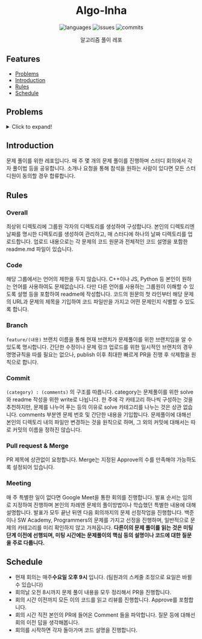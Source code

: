 <div align="center">

# Algo-Inha

![languages](https://img.shields.io/github/languages/count/Algo-Inha/Algo-inha)
![issues](https://img.shields.io/github/issues-pr/Algo-Inha/Algo-inha)
![commits](https://img.shields.io/github/commit-activity/m/Algo-inha/Algo-inha)

알고리즘 풀이 레포

</div>

## Features
- [Problems](#Problems)
- [Introduction](#Introduction)
- [Rules](#Rules)
- [Schedule](#Schedule)


## Problems
<details>
  <summary>Click to expand!</summary>
  
### 230103
+ [NBA 농구](https://www.acmicpc.net/problem/2852)
+ [동전 0](https://www.acmicpc.net/problem/11047)
+ [곱셈](https://www.acmicpc.net/problem/1629)
+ [파도반 수열](https://www.acmicpc.net/problem/9461)
+ [유기농 배추](https://www.acmicpc.net/problem/1012)

<details>
  <summary>이전 주 문제들!</summary>

### 221122
+ [감소하는 수](https://www.acmicpc.net/problem/1038)
+ [흙길 보수하기](https://www.acmicpc.net/problem/1911)
+ [오르막 수](https://www.acmicpc.net/problem/11057)
+ [두 큐 합 같게 만들기](https://school.programmers.co.kr/learn/courses/30/lessons/118667)

### 221108
+ [이차원 배열과 연산](https://www.acmicpc.net/problem/17140)
+ [파이프 옮기기 1](https://www.acmicpc.net/problem/17070)
+ [사탕 게임](https://www.acmicpc.net/problem/3085)
+ [안녕](https://www.acmicpc.net/problem/1535)
+ [오픈채팅방](https://school.programmers.co.kr/learn/courses/30/lessons/42888)

### 221101
+ [가장 긴 증가하는 부분 수열](https://www.acmicpc.net/problem/11053)
+ [시그널](https://www.acmicpc.net/problem/16113)
+ [회문](https://www.acmicpc.net/problem/17609)
+ [iSharp](https://www.acmicpc.net/problem/3568)
+ [봄버맨](https://www.acmicpc.net/problem/16918)

### 221004
+ [에너지 모으기](https://www.acmicpc.net/problem/16198)
+ [연산자 끼워넣기](https://www.acmicpc.net/problem/14888)
+ [전깃줄](https://www.acmicpc.net/problem/2565)
+ [테트리스](https://www.acmicpc.net/problem/3019)
+ [두 박스](https://www.acmicpc.net/problem/15973)

### 220927
+ [파일 합치기](https://www.acmicpc.net/problem/11066)
+ [숫자의 표현](https://school.programmers.co.kr/learn/courses/30/lessons/12924)
+ [듣보잡](https://www.acmicpc.net/problem/1764)
+ [나이트의 이동](https://www.acmicpc.net/problem/7562)
+ [올림픽](https://www.acmicpc.net/problem/8979)
+ [계란으로 계란치기](https://www.acmicpc.net/problem/16987)


### 220920
+ [동전 1](https://www.acmicpc.net/problem/2293)
+ [로또](https://www.acmicpc.net/problem/6603)
+ [주사위 굴리기](https://www.acmicpc.net/problem/14499)
+ [퍼즐 조각 채우기](https://school.programmers.co.kr/learn/courses/30/lessons/84021)

### 220913
+ [스킬트리](https://school.programmers.co.kr/learn/courses/30/lessons/49993)
+ [최소 스패닝 트리](https://www.acmicpc.net/problem/1197)
+ [골드바흐의 추측](https://www.acmicpc.net/problem/9020)
+ [최소직사각형](https://school.programmers.co.kr/learn/courses/30/lessons/86491)
+ [구간 합 구하기 5](https://www.acmicpc.net/problem/11660)
  
### 220830
+ [상급이의 여행](https://www.acmicpc.net/problem/9372)
+ [키패드 누르기](https://school.programmers.co.kr/learn/courses/30/lessons/67256)
+ [탑](https://www.acmicpc.net/problem/2493)
+ [이진 변환 반복하기](https://school.programmers.co.kr/learn/courses/30/lessons/70129)
+ [소수&팰린드롬](https://www.acmicpc.net/problem/1747)
  
### 220823
+ [숨바꼭질](https://www.acmicpc.net/problem/1697)
+ [표 편집](https://school.programmers.co.kr/learn/courses/30/lessons/81303)
+ [체스판 위의 공](https://www.acmicpc.net/problem/16957)
+ [줄어들지 않아](https://www.acmicpc.net/problem/2688)
+ [쇠막대기](https://www.acmicpc.net/problem/10799)
  
### 220816
+ [무기 공학](https://www.acmicpc.net/problem/18430)
+ [기지국 설치](https://school.programmers.co.kr/learn/courses/30/lessons/12979)
+ [외계인의 기타 연주](https://www.acmicpc.net/problem/2841)
+ [쿼드압축 후 개수 세기](https://school.programmers.co.kr/learn/courses/30/lessons/68936)
+ [요세푸스 문제](https://www.acmicpc.net/problem/1158)  
  
### 220809
+ [양궁대회](https://school.programmers.co.kr/learn/courses/30/lessons/92342)  
+ [2개 이하로 다른 비트](https://school.programmers.co.kr/learn/courses/30/lessons/77885)  
+ [게리맨더링 2](https://www.acmicpc.net/problem/17779)  
+ [최댓값과 최솟값](https://school.programmers.co.kr/learn/courses/30/lessons/12939)  
+ [오큰수](https://www.acmicpc.net/problem/17298)    

### 220802
+ [거리두기 확인하기](https://school.programmers.co.kr/learn/courses/30/lessons/81302)  
+ [회의실 배정](https://www.acmicpc.net/problem/1931)  
+ [타일 채우기](https://www.acmicpc.net/problem/2133)  
+ [단지번호붙이기](https://www.acmicpc.net/problem/2667)  
+ [안전 영역](https://www.acmicpc.net/problem/2468)    
  
### 220726
+ [크레인 인형뽑기 게임](https://school.programmers.co.kr/learn/courses/30/lessons/64061)  
+ [다리놓기](https://www.acmicpc.net/problem/1010)  
+ [기타리스트](https://www.acmicpc.net/problem/1495)  
+ [리모컨](https://www.acmicpc.net/problem/1107)  
+ [킹](https://www.acmicpc.net/problem/1063)    
  
### 220719
+ [괄호의 값](https://www.acmicpc.net/problem/2504)  
+ [퇴사2](https://www.acmicpc.net/problem/15486)  
+ [테트로미노](https://www.acmicpc.net/problem/14500)  
+ [Puyo Puyo](https://www.acmicpc.net/problem/11559)  
+ [베르트랑 공중](https://www.acmicpc.net/problem/4948)      
  
### 220712
+ [가장 긴 증가하는 부분 수열](https://www.acmicpc.net/problem/11053)  
+ [랜선 자르기](https://www.acmicpc.net/problem/1654)  
+ [124 나라의 숫자](https://school.programmers.co.kr/learn/courses/30/lessons/12899)  
+ [좌표압축](https://www.acmicpc.net/problem/18870)  
+ [잃어버린 괄호](https://www.acmicpc.net/problem/1541)    
  
### 220705
+ [나무 자르기](https://www.acmicpc.net/problem/2805)  
+ [시그널](https://www.acmicpc.net/problem/16113)  
+ [가장 큰 수](https://programmers.co.kr/learn/courses/30/lessons/42746)  
+ [후보 추천하기](https://www.acmicpc.net/problem/1713)  
+ [DFS와 BFS](https://www.acmicpc.net/problem/1260)  

### 220607
+ [입국심사](https://programmers.co.kr/learn/courses/30/lessons/43238)  
+ [절댓값 힙](https://www.acmicpc.net/problem/11286)  
+ [줄 서는 방법](https://programmers.co.kr/learn/courses/30/lessons/12936)  
+ [튜플](https://programmers.co.kr/learn/courses/30/lessons/64065)

### 220524
+ [문자열 압축](https://programmers.co.kr/learn/courses/30/lessons/60057)  
+ [로봇 청소기](https://www.acmicpc.net/problem/14503)  
+ [적록색약](https://www.acmicpc.net/problem/10026)  
+ [테트로미노](https://www.acmicpc.net/problem/14500)
+ [구명보트](https://programmers.co.kr/learn/courses/30/lessons/42885)

### 220517
+ [초콜릿 자르기](https://www.acmicpc.net/problem/2163)  
+ [암호 만들기](https://www.acmicpc.net/problem/1759)  
+ [보물섬](https://www.acmicpc.net/problem/2589)  
+ [카드 게임](https://www.acmicpc.net/problem/11062)
+ [수식 최대화](https://programmers.co.kr/learn/courses/30/lessons/67257)
  
### 220509
+ [꽃길](https://www.acmicpc.net/problem/14620)  
+ [톱니바퀴](https://www.acmicpc.net/problem/14891)  
+ [개똥벌레](https://www.acmicpc.net/problem/3020)  
+ [타겟 넘버](https://programmers.co.kr/learn/courses/30/lessons/43165)
  
### 220502
+ [상어 중학교](https://www.acmicpc.net/problem/21609)  
+ [배열 돌리기1](https://www.acmicpc.net/problem/16926)  
+ [최대공약수](https://www.acmicpc.net/problem/2824)  
+ [멀티탭 스케줄링](https://www.acmicpc.net/problem/1700)
+ [주차 요금 계산](https://programmers.co.kr/learn/courses/30/lessons/92341)  
  
### 220425
+ [양](https://www.acmicpc.net/problem/3184)  
+ [정수 삼각형](https://www.acmicpc.net/problem/1932)  
+ [체스](https://www.acmicpc.net/problem/1986)  
+ [행렬 테두리 회전하기](https://programmers.co.kr/learn/courses/30/lessons/77485)
  
### 220411
+ [성냥개비](https://www.acmicpc.net/problem/3687)  
+ [자물쇠와 열쇠](https://programmers.co.kr/learn/courses/30/lessons/60059)  
+ [인구 이동](https://www.acmicpc.net/problem/16234)  
+ [ACM Craft](https://www.acmicpc.net/problem/1005)
  
### 220404
+ [연구소](https://www.acmicpc.net/problem/14502)  
+ [강의실 배정](https://www.acmicpc.net/problem/11000)  
+ [최대 힙](https://www.acmicpc.net/problem/11279)  
+ [부분합](https://www.acmicpc.net/problem/1806)

### 220328
+ [마법사 상어와 블리자드](https://www.acmicpc.net/problem/21611)  
+ [어항 정리](https://www.acmicpc.net/problem/23291)  
+ [종이 조각](https://www.acmicpc.net/problem/14391)  
+ [N-Queen](https://www.acmicpc.net/problem/9663)  
  
### 220321
+ [마법사 상어와 비바라기](https://www.acmicpc.net/problem/21610)  
+ [불량 사용자](https://programmers.co.kr/learn/courses/30/lessons/64064)  
+ [달력](https://www.acmicpc.net/problem/20207)  
+ [더 맵게](https://programmers.co.kr/learn/courses/30/lessons/42626)  
+ [보물상자 비밀번호](https://swexpertacademy.com/main/code/problem/problemDetail.do?contestProbId=AWXRUN9KfZ8DFAUo&categoryId=AWXRUN9KfZ8DFAUo&categoryType=CODE&&&)
  
### 220314
+ [카카오 프렌즈 컬러링북](https://programmers.co.kr/learn/courses/30/lessons/1829)  
+ [마법사 상어와 파이어스톰](https://www.acmicpc.net/problem/20058)  
+ [다트 게임](https://programmers.co.kr/learn/courses/30/lessons/17682)  
+ [수영장](https://swexpertacademy.com/main/code/problem/problemDetail.do?contestProbId=AV5PpFQaAQMDFAUq&categoryId=AV5PpFQaAQMDFAUq&categoryType=CODE&problemTitle=1952&orderBy=FIRST_REG_DATETIME&selectCodeLang=ALL&select-1=&pageSize=10&pageIndex=1)  
+ [Z](https://www.acmicpc.net/problem/1074)  
  
  
### 220307
+ [숫자 문자열과 영단어](https://programmers.co.kr/learn/courses/30/lessons/81301)  
+ [비밀지도](https://programmers.co.kr/learn/courses/30/lessons/17681)  
+ [벽 부수고 이동하기](https://www.acmicpc.net/problem/2206)  
+ [미세먼지 안녕!](https://www.acmicpc.net/problem/17144)  
+ [상어 초등학교](https://www.acmicpc.net/problem/21608)  

### 220228
+ [순위 검색](https://programmers.co.kr/learn/courses/30/lessons/72412)  
+ [k진수에서 소수 개수 구하기](https://programmers.co.kr/learn/courses/30/lessons/92335)  
+ [연구소 3](https://www.acmicpc.net/problem/17142)  
+ [이항 계수 2](https://www.acmicpc.net/problem/11051)  
+ [마법사 상어와 파이어볼](https://www.acmicpc.net/problem/20056)  
+ [메뉴 리뉴얼](https://programmers.co.kr/learn/courses/30/lessons/72411)  
  
  
 ### 220221
+ [감시 카메라](https://www.acmicpc.net/problem/5884)  
+ [신규 아이디 추천](https://programmers.co.kr/learn/courses/30/lessons/72410)  
+ [빗물](https://www.acmicpc.net/problem/14719)  
+ [바이러스](https://www.acmicpc.net/problem/2606)  
+ [마법사 상어와 토네이도](https://www.acmicpc.net/problem/20057)  
+ [피아노 체조](https://www.acmicpc.net/problem/21318)  
  
 ### 220214
+ [동전 바꿔주기](https://www.acmicpc.net/problem/2624)  
+ [뉴스 클러스터링](https://programmers.co.kr/learn/courses/30/lessons/17677)  
+ [치킨 배달](https://www.acmicpc.net/problem/15686)  
+ [핀볼 게임](https://swexpertacademy.com/main/code/problem/problemDetail.do?contestProbId=AWXRF8s6ezEDFAUo)  
+ [시험 감독](https://www.acmicpc.net/problem/13458)  
+ [1, 2, 3 더하기](https://www.acmicpc.net/problem/9095)    
    
### 220207
+ [컨베이어 벨트 위의 로봇](https://www.acmicpc.net/problem/20055)
+ [불!](https://www.acmicpc.net/problem/4179)
+ [하노이 탑](https://www.acmicpc.net/problem/1914)
+ [방금그곡](https://programmers.co.kr/learn/courses/30/lessons/17683)
+ [촌수계산](https://www.acmicpc.net/problem/2644)
+ [스타트와 링크](https://www.acmicpc.net/problem/14889)
  
### 220131
+ [뱀](https://www.acmicpc.net/problem/3190)
+ [아기 상어](https://www.acmicpc.net/problem/16236)
+ [AC](https://www.acmicpc.net/problem/5430)
+ [오픈채팅방](https://programmers.co.kr/learn/courses/30/lessons/42888)
+ [n^2배열 자르기](https://programmers.co.kr/learn/courses/30/lessons/87390)

### 220124
+ [토마토](https://www.acmicpc.net/problem/7576)
+ [안녕](https://www.acmicpc.net/problem/1535)
+ [H-Index](https://programmers.co.kr/learn/courses/30/lessons/42747)
+ [섬 연결하기](https://programmers.co.kr/learn/courses/30/lessons/42861)
+ [2xn 타일링](https://www.acmicpc.net/problem/11726)

### 220117
+ [빙산](https://www.acmicpc.net/problem/2573)
+ [나누기](https://www.acmicpc.net/problem/21757)
</details>
</details>

## Introduction

문제 풀이를 위한 레포입니다. 매 주 몇 개의 문제 풀이를 진행하며 스터디 회의에서 각자 풀이법 등을 공유합니다. 소개나 요청을 통해 참석을 원하는 사람이 있다면 모든 스터디원이 동의할 경우 합류합니다.

## Rules

### Overall

최상위 디렉토리에 그룹원 각자의 디렉토리를 생성하여 구성합니다. 본인의 디렉토리엔 날짜를 명시한 디렉토리를 생성하여 관리하고, 매 스터디에 하나의 날짜 디렉토리를 업로드합니다. 업로드 내용으로는 각 문제의 코드 원문과 전체적인 코드 설명을 포함한 readme.md 파일이 있습니다.

### Code

해당 그룹에서는 언어의 제한을 두지 않습니다. C++이나 JS, Python 등 본인이 원하는 언어를 사용하여도 문제없습니다. 다만 다른 언어를 사용하는 그룹원이 이해할 수 있도록 설명 등을 포함하여 readme에 작성합니다. 코드의 원문의 첫 라인부터 해당 문제의 URL과 문제의 제목을 기입하여 코드 파일만을 가지고 어떤 문제인지 식별할 수 있도록 합니다.

### Branch

`feature/(내용)` 브랜치 이름을 통해 현재 브랜치가 문제풀이를 위한 브랜치임을 알 수 있도록 명시합니다. 간단한 수정이나 문제 링크 업로드를 위한 일시적인 브랜치의 경우 명명규칙을 따를 필요는 없으나, publish 이후 최대한 빠르게 PR을 진행 후 삭제함을 원칙으로 합니다.

### Commit

`(category) : (comments)` 의 구조를 따릅니다. category는 문제풀이를 위한 solve와 readme 작성을 위한 write로 나뉩니다. 한 주에 각 카테고리 하나씩 구성하는 것을 추천하지만, 문제를 나누어 푸는 등의 이유로 solve 카테고리를 나누는 것은 상관 없습니다. comments 부분엔 문제 번호 및 간단한 내용을 기입합니다. 문제풀이에 대해선 본인의 디렉토리 내의 파일만 변경하는 것을 원칙으로 하며, 그 외의 커밋에 대해서는 따로 커밋의 이름을 정하진 않습니다.

### Pull request & Merge

PR 제목에 상관없이 요청합니다. Merge는 지정된 Approve의 수를 만족해야 가능하도록 설정되어 있습니다.

### Meeting

매 주 특별한 일이 없다면 Google Meet을 통한 회의를 진행합니다. 발표 순서는 임의로 지정하여 진행하며 본인의 차례엔 문제의 풀이방법이나 학습했던 특별한 내용에 대해 설명합니다. 발표가 모두 끝난 뒤엔 다음 회의까지의 문제 선정작업을 진행합니다. 백준이나 SW Academy, Programmers의 문제를 가지고 선정을 진행하며, 일반적으로 문제의 카테고리를 미리 확인하지 않고 가져옵니다. **다른이의 문제 풀이를 읽는 것은 미팅단계 이전에 선행되며, 미팅 시간에는 문제풀이의 핵심 등의 설명이나 코드에 대한 질문을 주로 다룹니다.**

## Schedule

- 현재 회의는 매주**수요일 오후 9시** 입니다. (팀원과의 스케줄 조정으로 요일은 바뀔 수 있습니다)
- 회의날 오전 8시까지 문제 풀이 내용을 모두 정리해서 PR을 진행합니다.
- 회의 시간 이전까지 모든 이의 코드를 읽고 리뷰를 진행합니다. Approve를 포함합니다.
- 회의 시간 직전 본인의 PR에 들어온 Comment 들을 파악합니다. 질문 등에 대해선 회의 이전 답을 생각해봅니다.
- 회의를 시작하면 각자 돌아가며 코드 설명을 진행합니다.
